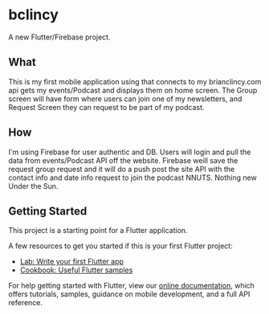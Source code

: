 # bclincy

A new Flutter/Firebase project.

## What

This is my first mobile application using that connects to my brianclincy.com api gets my
events/Podcast and displays them on home screen. The Group screen will have form where users
can join one of my newsletters, and Request Screen they can request to be part of my podcast.

## How

I'm using Firebase for user authentic and DB. Users will login and pull the data from events/Podcast
API off the website. Firebase weill save the request group request and it will do a push post the site
API with the contact info and date info request to join the podcast NNUTS. Nothing new Under the Sun.

## Getting Started

This project is a starting point for a Flutter application.

A few resources to get you started if this is your first Flutter project:

- [Lab: Write your first Flutter app](https://flutter.dev/docs/get-started/codelab)
- [Cookbook: Useful Flutter samples](https://flutter.dev/docs/cookbook)

For help getting started with Flutter, view our
[online documentation](https://flutter.dev/docs), which offers tutorials,
samples, guidance on mobile development, and a full API reference.
